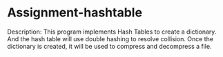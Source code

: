 # Assignment-hashtable


Description: 
             This program implements Hash Tables to create a dictionary.
             And the hash table will use double hashing to resolve collision.
             Once the dictionary is created, it will be used to compress and decompress a file.
